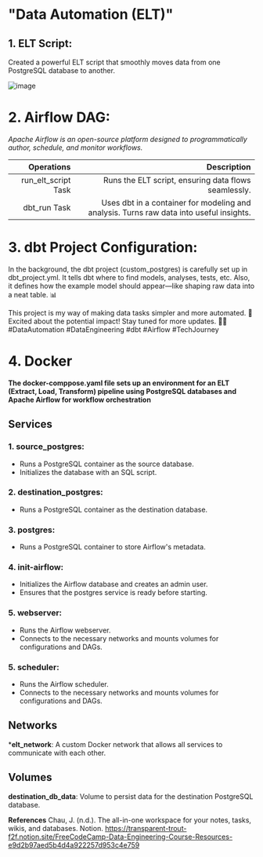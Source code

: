 # "Data Automation (ELT)"


## 1. ELT Script:
Created a powerful ELT script that smoothly moves data from one PostgreSQL database to another. 

![image](https://github.com/hari255/Data-Engineering/assets/59302293/2ad50cb9-e134-4d9f-9a7e-62b77d3fef02)



# 2. Airflow DAG: 
_Apache Airflow is an open-source platform designed to programmatically author, schedule, and monitor workflows._

| Operations | Description |
| ------:| -----------:|
| run_elt_script Task| Runs the ELT script, ensuring data flows seamlessly. |
|dbt_run Task |  Uses dbt in a container for modeling and analysis. Turns raw data into useful insights. |


# 3. dbt Project Configuration:
In the background, the dbt project (custom_postgres) is carefully set up in dbt_project.yml. It tells dbt where to find models, analyses, tests, etc. Also, it defines how the example model should appear—like shaping raw data into a neat table. 📊

This project is my way of making data tasks simpler and more automated. 🤖 Excited about the potential impact! Stay tuned for more updates. 👨‍💻 #DataAutomation #DataEngineering #dbt #Airflow #TechJourney 

# 4. Docker

**The docker-comppose.yaml file sets up an environment for an ELT (Extract, Load, Transform) pipeline using PostgreSQL databases and Apache Airflow for workflow orchestration**

## Services

### 1. source_postgres:

 + Runs a PostgreSQL container as the source database.
 + Initializes the database with an SQL script.

### 2. destination_postgres:

 + Runs a PostgreSQL container as the destination database.

### 3. postgres:

 + Runs a PostgreSQL container to store Airflow's metadata.
 
### 4. init-airflow:

 + Initializes the Airflow database and creates an admin user.
 + Ensures that the postgres service is ready before starting.

### 5. webserver:

 + Runs the Airflow webserver.
 + Connects to the necessary networks and mounts volumes for configurations and DAGs.

### 5. scheduler:

 + Runs the Airflow scheduler.
 + Connects to the necessary networks and mounts volumes for configurations and DAGs.
   
## Networks

***elt_network**: A custom Docker network that allows all services to communicate with each other.

## Volumes

**destination_db_data**: Volume to persist data for the destination PostgreSQL database.





**References**
Chau, J. (n.d.). The all-in-one workspace for your notes, tasks, wikis, and databases. Notion.
    https://transparent-trout-f2f.notion.site/FreeCodeCamp-Data-Engineering-Course-Resources-e9d2b97aed5b4d4a922257d953c4e759
